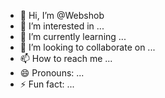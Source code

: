 - 👋 Hi, I’m @Webshob
- 👀 I’m interested in ...
- 🌱 I’m currently learning ...
- 💞️ I’m looking to collaborate on ...
- 📫 How to reach me ...
- 😄 Pronouns: ...
- ⚡ Fun fact: ...

<!---
Webshob/Webshob is a ✨ special ✨ repository because its `README.md` (this file) appears on your GitHub profile.
You can click the Preview link to take a look at your changes.
--->
